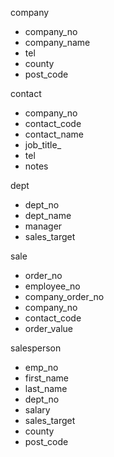 
company
- company_no
- company_name
- tel
- county
- post_code

contact
- company_no
- contact_code
- contact_name 
- job_title_
- tel
- notes

dept
- dept_no
- dept_name
- manager
- sales_target

sale
- order_no
- employee_no
- company_order_no
- company_no
- contact_code
- order_value

salesperson
- emp_no
- first_name
- last_name
- dept_no
- salary
- sales_target
- county
- post_code



